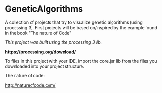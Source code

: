 # GeneticAlgorithms
A collection of projects that try to visualize genetic algorithms (using processing 3). First projects will be based on/inspired by the example found in the book "The nature of Code"


 *This project was built using the processing 3 lib.*
 
 **https://processing.org/download/**
 
 To files in this project with your IDE,
 import the core.jar lib from the files you downloaded into your
 project structure.
 
 
 The nature of code:
 
 http://natureofcode.com/
